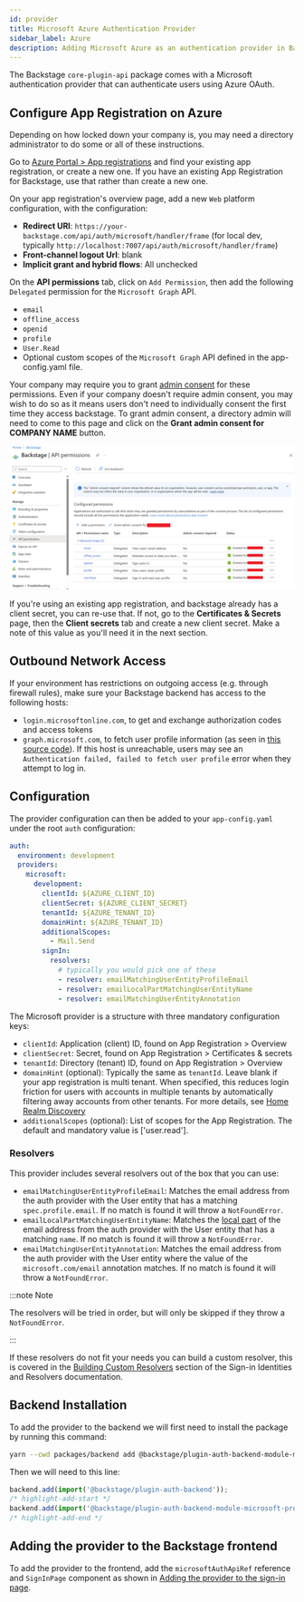 ```yaml
---
id: provider
title: Microsoft Azure Authentication Provider
sidebar_label: Azure
description: Adding Microsoft Azure as an authentication provider in Backstage
---
```


The Backstage `core-plugin-api` package comes with a Microsoft authentication
provider that can authenticate users using Azure OAuth.

## Configure App Registration on Azure

Depending on how locked down your company is, you may need a directory administrator to do some or all of these instructions.

Go to [Azure Portal > App registrations](https://portal.azure.com/#view/Microsoft_AAD_RegisteredApps/ApplicationsListBlade) and find your existing app registration, or create a new one.
If you have an existing App Registration for Backstage, use that rather than create a new one.

On your app registration's overview page, add a new `Web` platform configuration, with the configuration:

- **Redirect URI**: `https://your-backstage.com/api/auth/microsoft/handler/frame` (for local dev, typically `http://localhost:7007/api/auth/microsoft/handler/frame`)
- **Front-channel logout Url**: blank
- **Implicit grant and hybrid flows**: All unchecked

On the **API permissions** tab, click on `Add Permission`, then add the following `Delegated` permission for the `Microsoft Graph` API.

- `email`
- `offline_access`
- `openid`
- `profile`
- `User.Read`
- Optional custom scopes of the `Microsoft Graph` API defined in the app-config.yaml file.

Your company may require you to grant [admin consent](https://learn.microsoft.com/en-us/azure/active-directory/manage-apps/user-admin-consent-overview) for these permissions.
Even if your company doesn't require admin consent, you may wish to do so as it means users don't need to individually consent the first time they access backstage.
To grant admin consent, a directory admin will need to come to this page and click on the **Grant admin consent for COMPANY NAME** button.

![App Registration Permissions](permissions.png)

If you're using an existing app registration, and backstage already has a client secret, you can re-use that.
If not, go to the **Certificates & Secrets** page, then the **Client secrets** tab and create a new client secret.
Make a note of this value as you'll need it in the next section.

## Outbound Network Access

If your environment has restrictions on outgoing access (e.g. through
firewall rules), make sure your Backstage backend has access to the following
hosts:

- `login.microsoftonline.com`, to get and exchange authorization codes and access
  tokens
- `graph.microsoft.com`, to fetch user profile information (as seen
  in [this source code](https://github.com/seanfisher/passport-microsoft/blob/0456aa9bce05579c18e77f51330176eb26373658/lib/strategy.js#L93-L95)).
  If this host is unreachable, users may see an `Authentication failed, failed to fetch user profile` error when they attempt to log in.

## Configuration

The provider configuration can then be added to your `app-config.yaml` under the
root `auth` configuration:

```yaml
auth:
  environment: development
  providers:
    microsoft:
      development:
        clientId: ${AZURE_CLIENT_ID}
        clientSecret: ${AZURE_CLIENT_SECRET}
        tenantId: ${AZURE_TENANT_ID}
        domainHint: ${AZURE_TENANT_ID}
        additionalScopes:
          - Mail.Send
        signIn:
          resolvers:
            # typically you would pick one of these
            - resolver: emailMatchingUserEntityProfileEmail
            - resolver: emailLocalPartMatchingUserEntityName
            - resolver: emailMatchingUserEntityAnnotation
```

The Microsoft provider is a structure with three mandatory configuration keys:

- `clientId`: Application (client) ID, found on App Registration > Overview
- `clientSecret`: Secret, found on App Registration > Certificates & secrets
- `tenantId`: Directory (tenant) ID, found on App Registration > Overview
- `domainHint` (optional): Typically the same as `tenantId`.
  Leave blank if your app registration is multi tenant.
  When specified, this reduces login friction for users with accounts in multiple tenants by automatically filtering away accounts from other tenants.
  For more details, see [Home Realm Discovery](https://learn.microsoft.com/en-us/azure/active-directory/manage-apps/home-realm-discovery-policy)
- `additionalScopes` (optional): List of scopes for the App Registration. The default and mandatory value is ['user.read'].

### Resolvers

This provider includes several resolvers out of the box that you can use:

- `emailMatchingUserEntityProfileEmail`: Matches the email address from the auth provider with the User entity that has a matching `spec.profile.email`. If no match is found it will throw a `NotFoundError`.
- `emailLocalPartMatchingUserEntityName`: Matches the [local part](https://en.wikipedia.org/wiki/Email_address#Local-part) of the email address from the auth provider with the User entity that has a matching `name`. If no match is found it will throw a `NotFoundError`.
- `emailMatchingUserEntityAnnotation`: Matches the email address from the auth provider with the User entity where the value of the `microsoft.com/email` annotation matches. If no match is found it will throw a `NotFoundError`.

:::note Note

The resolvers will be tried in order, but will only be skipped if they throw a `NotFoundError`.

:::

If these resolvers do not fit your needs you can build a custom resolver, this is covered in the [Building Custom Resolvers](../identity-resolver.md#building-custom-resolvers) section of the Sign-in Identities and Resolvers documentation.

## Backend Installation

To add the provider to the backend we will first need to install the package by running this command:

```bash title="from your Backstage root directory"
yarn --cwd packages/backend add @backstage/plugin-auth-backend-module-microsoft-provider
```

Then we will need to this line:

```ts title="in packages/backend/src/index.ts"
backend.add(import('@backstage/plugin-auth-backend'));
/* highlight-add-start */
backend.add(import('@backstage/plugin-auth-backend-module-microsoft-provider'));
/* highlight-add-end */
```

## Adding the provider to the Backstage frontend

To add the provider to the frontend, add the `microsoftAuthApiRef` reference and
`SignInPage` component as shown in
[Adding the provider to the sign-in page](../index.md#sign-in-configuration).

